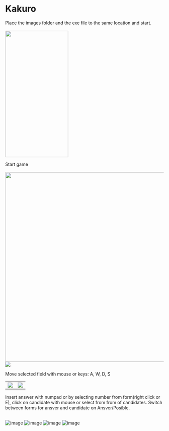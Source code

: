 # Kakuro

Place the images folder and the exe file to the same location and start.
<br><br>
<img src="https://user-images.githubusercontent.com/50277204/122932534-1e1ccf80-d36e-11eb-9e34-5a185aae2b36.png" width="200" height="400">

Start game
<br><br>
<img src="https://user-images.githubusercontent.com/50277204/122932639-312f9f80-d36e-11eb-83a0-54b9f21878d9.png" width="700" height="600">
<img src="https://user-images.githubusercontent.com/50277204/122932750-49072380-d36e-11eb-89c7-54085d65309c.png" width="" height="">

Move selected field with mouse or keys: A, W, D, S
<table>
  <tr>
    <td>
      <img src="https://user-images.githubusercontent.com/50277204/122933054-8ff51900-d36e-11eb-9a9b-9d213ec0841c.png" width="" height="">
   </td>
    <td>
      <img src="https://user-images.githubusercontent.com/50277204/122932990-823f9380-d36e-11eb-838e-5c818dcd89a8.png" width="" height="">
    </td>
 </tr>
</table>
Insert answer with numpad or by selecting number from form(right click or E), click on candidate with mouse or select from from of candidates. Switch between forms for ansver and candidate on Ansver/Posible.
<br><br>

![image](https://user-images.githubusercontent.com/50277204/122933642-1dd10400-d36f-11eb-8c0b-07eddd473964.png)
![image](https://user-images.githubusercontent.com/50277204/122933737-317c6a80-d36f-11eb-8d06-ccbb15cfecb2.png)
![image](https://user-images.githubusercontent.com/50277204/122933807-422ce080-d36f-11eb-9c77-9cf82a630342.png)
![image](https://user-images.githubusercontent.com/50277204/122933853-4d800c00-d36f-11eb-9901-8befd4aa5b30.png)
